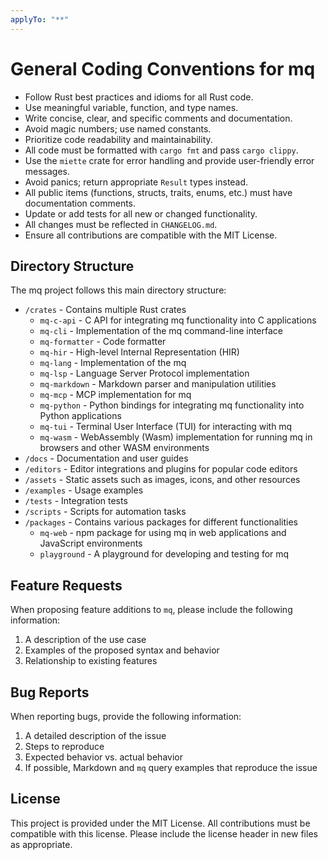 ```yaml
---
applyTo: "**"
---
```


# General Coding Conventions for mq

- Follow Rust best practices and idioms for all Rust code.
- Use meaningful variable, function, and type names.
- Write concise, clear, and specific comments and documentation.
- Avoid magic numbers; use named constants.
- Prioritize code readability and maintainability.
- All code must be formatted with `cargo fmt` and pass `cargo clippy`.
- Use the `miette` crate for error handling and provide user-friendly error messages.
- Avoid panics; return appropriate `Result` types instead.
- All public items (functions, structs, traits, enums, etc.) must have documentation comments.
- Update or add tests for all new or changed functionality.
- All changes must be reflected in `CHANGELOG.md`.
- Ensure all contributions are compatible with the MIT License.

## Directory Structure

The mq project follows this main directory structure:

- `/crates` - Contains multiple Rust crates
  - `mq-c-api` - C API for integrating mq functionality into C applications
  - `mq-cli` - Implementation of the mq command-line interface
  - `mq-formatter` - Code formatter
  - `mq-hir` - High-level Internal Representation (HIR)
  - `mq-lang` - Implementation of the mq
  - `mq-lsp` - Language Server Protocol implementation
  - `mq-markdown` - Markdown parser and manipulation utilities
  - `mq-mcp` - MCP implementation for mq
  - `mq-python` - Python bindings for integrating mq functionality into Python applications
  - `mq-tui` - Terminal User Interface (TUI) for interacting with mq
  - `mq-wasm` - WebAssembly (Wasm) implementation for running mq in browsers and other WASM environments
- `/docs` - Documentation and user guides
- `/editors` - Editor integrations and plugins for popular code editors
- `/assets` - Static assets such as images, icons, and other resources
- `/examples` - Usage examples
- `/tests` - Integration tests
- `/scripts` - Scripts for automation tasks
- `/packages` - Contains various packages for different functionalities
  - `mq-web` - npm package for using mq in web applications and JavaScript environments
  - `playground` - A playground for developing and testing for mq

## Feature Requests

When proposing feature additions to `mq`, please include the following information:

1. A description of the use case
2. Examples of the proposed syntax and behavior
3. Relationship to existing features

## Bug Reports

When reporting bugs, provide the following information:

1. A detailed description of the issue
2. Steps to reproduce
3. Expected behavior vs. actual behavior
4. If possible, Markdown and `mq` query examples that reproduce the issue

## License

This project is provided under the MIT License. All contributions must be compatible with this license. Please include the license header in new files as appropriate.

